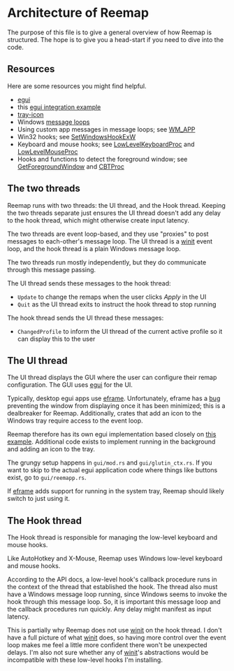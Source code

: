 # Architecture of Reemap

The purpose of this file is to give a general overview of how Reemap is structured. The hope is to
give you a head-start if you need to dive into the code.

## Resources

Here are some resources you might find helpful.

- [egui]
- this [egui integration example][glow example]
- [tray-icon](https://github.com/tauri-apps/tray-icon)
- Windows [message loops](https://learn.microsoft.com/en-us/windows/win32/winmsg/using-messages-and-message-queues)
- Using custom app messages in message loops; see [WM_APP](https://learn.microsoft.com/en-us/windows/win32/winmsg/wm-app)
- Win32 hooks; see [SetWindowsHookExW](https://learn.microsoft.com/en-us/windows/win32/api/winuser/nf-winuser-setwindowshookexw)
- Keyboard and mouse hooks; see [LowLevelKeyboardProc](https://learn.microsoft.com/en-us/windows/win32/winmsg/lowlevelkeyboardproc) and [LowLevelMouseProc](https://learn.microsoft.com/en-us/windows/win32/winmsg/lowlevelmouseproc)
- Hooks and functions to detect the foreground window; see [GetForegroundWindow](https://learn.microsoft.com/en-us/windows/win32/api/winuser/nf-winuser-getforegroundwindow?redirectedfrom=MSDN) and [CBTProc](https://learn.microsoft.com/en-us/windows/win32/winmsg/cbtproc)

## The two threads

Reemap runs with two threads: the UI thread, and the Hook thread. Keeping the two
threads separate just ensures the UI thread doesn't add any delay to the hook thread, which might
otherwise create input latency.

The two threads are event loop-based, and they use "proxies" to post messages to each-other's
message loop. The UI thread is a [winit] event loop, and the hook thread is a plain Windows message
loop.

The two threads run mostly independently, but they do communicate through this message passing.

The UI thread sends these messages to the hook thread:
- `Update` to change the remaps when the user clicks *Apply* in the UI
- `Quit` as the UI thread exits to instruct the hook thread to stop running

The hook thread sends the UI thread these messages:
- `ChangedProfile` to inform the UI thread of the current active profile so it can display this to
the user

## The UI thread

The UI thread displays the GUI where the user can configure their remap configuration. The GUI uses
[egui] for the UI.

Typically, desktop egui apps use [eframe]. Unfortunately, eframe
has a [bug](https://github.com/emilk/egui/issues/3655) preventing the window from displaying once
it has been minimized; this is a dealbreaker for Reemap. Additionally, crates that add an icon to
the Windows tray require access to the event loop.

Reemap therefore has its own egui implementation based closely on [this example][glow example].
Additional code exists to implement running in the background and adding an icon to the tray.

The grungy setup happens in `gui/mod.rs` and `gui/glutin_ctx.rs`. If you want to skip to the actual
egui application code where things like buttons exist, go to `gui/reemapp.rs`.

If [eframe] adds support for running in the system tray, Reemap should likely switch to just
using it.

## The Hook thread

The Hook thread is responsible for managing the low-level keyboard and mouse hooks.

Like AutoHotkey and X-Mouse, Reemap uses Windows low-level keyboard and mouse hooks.

According to the API docs, a low-level hook's callback procedure runs in the context of
the thread that established the hook. The thread also must have a Windows message loop
running, since Windows seems to invoke the hook through this message loop. So, it is important this
message loop and the callback procedures run quickly. Any delay might manifest as input latency.

This is partially why Reemap does not use [winit] on the hook thread. I don't have a full picture of
what [winit] does, so having more control over the event loop makes me feel a little more confident
there won't be unexpected delays. I'm also not sure whether any of [winit]'s abstractions would be
incompatible with these low-level hooks I'm installing.

[eframe]: https://crates.io/crates/eframe
[egui]: https://github.com/emilk/egui
[winit]: https://github.com/rust-windowing/winit
[glow example]: https://github.com/emilk/egui/blob/main/crates/egui_glow/examples/pure_glow.rs